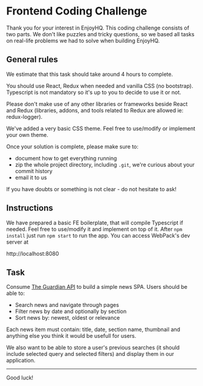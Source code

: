 # Frontend Coding Challenge

Thank you for your interest in EnjoyHQ. This coding challenge consists of two parts. We don't like puzzles and tricky questions, so we based all tasks on
real-life problems we had to solve when building EnjoyHQ.

## General rules

We estimate that this task should take around 4 hours to complete.

You should use React, Redux when needed and vanilla CSS (no bootstrap). Typescript is not mandatory so it's up to you to decide to use it or not.

Please don't make use of any other libraries or frameworks beside React and Redux (libraries, addons, and tools related to Redux are allowed ie: redux-logger).

We've added a very basic CSS theme. Feel free to use/modify or implement your own theme.

Once your solution is complete, please make sure to:

- document how to get everything running
- zip the whole project directory, including `.git`, we're curious about your commit history
- email it to us

If you have doubts or something is not clear - do not hesitate to ask!

## Instructions

We have prepared a basic FE boilerplate, that will compile Typescript if needed. Feel free to use/modify it and implement on top of it.
After `npm install` just run `npm start` to run the app. You can access WebPack's dev server at

http://localhost:8080

## Task

Consume [The Guardian API](https://open-platform.theguardian.com/documentation/) to build a simple news SPA. Users should be able to:

- Search news and navigate through pages
- Filter news by date and optionally by section
- Sort news by: newest, oldest or relevance

Each news item must contain: title, date, section name, thumbnail and anything else you think it would be usefull for users.

We also want to be able to store a user's previous searches (it should include selected query and selected filters) and display them in our application.

---

Good luck!

